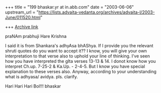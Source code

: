 +++
title = "199 bhaskar.yr at in.abb.com"
date = "2003-06-06"
upstream_url = "https://lists.advaita-vedanta.org/archives/advaita-l/2003-June/011520.html"

+++
[Archive link](https://lists.advaita-vedanta.org/archives/advaita-l/2003-June/011520.html)


praNAm prabhuji
Hare Krishna

I said it is from Shankara's adhyAsa bhAShya.  If I provide you the
relevant shruti quotes do you want to accept it??  I know, you will give
your own interpretation to that verse also to uphold your line of thinking.
I've seen how you have interpreted the gIta verses 13-13 & 14.  I donot
know how you interpret Ch.up. 7-25-2 & Ka.Up. - 2-4-5.  But I know you have
special explanation to these verses also.  Anyway, according to your
understanding what is adhyasa/ avidya.  pls. clarify.

Hari Hari Hari Bol!!!
bhaskar



